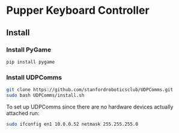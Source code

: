 # Pupper Keyboard Controller

## Install
### Install PyGame
```bash
pip install pygame
```

### Install UDPComms
```bash
git clone https://github.com/stanfordroboticsclub/UDPComms.git
sudo bash UDPComms/install.sh
```

To set up UDPComms since there are no hardware devices actually attached run:

```bash
sudo ifconfig en1 10.0.0.52 netmask 255.255.255.0
```